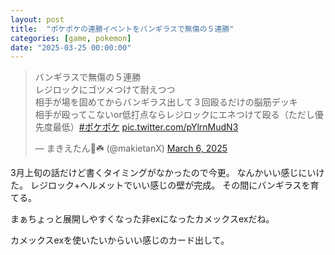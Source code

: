 ```yaml
---
layout: post
title:  "ポケポケの連勝イベントをバンギラスで無傷の５連勝"
categories: [game, pokemon]
date: "2025-03-25 00:00:00"
---
```


<blockquote class="twitter-tweet tw-align-center"><p lang="ja" dir="ltr">バンギラスで無傷の５連勝<br>レジロックにゴツメつけて耐えつつ<br>相手が場を固めてからバンギラス出して３回殴るだけの脳筋デッキ<br>相手が殴ってこないor低打点ならレジロックにエネつけて殴る（ただし優先度最低）<a href="https://twitter.com/hashtag/%E3%83%9D%E3%82%B1%E3%83%9D%E3%82%B1?src=hash&amp;ref_src=twsrc%5Etfw">#ポケポケ</a> <a href="https://t.co/pYlrnMudN3">pic.twitter.com/pYlrnMudN3</a></p>&mdash; まきえたん🥦☘️ (@makietanX) <a href="https://twitter.com/makietanX/status/1897542732111077865?ref_src=twsrc%5Etfw">March 6, 2025</a></blockquote> <script async src="https://platform.twitter.com/widgets.js" charset="utf-8"></script>

3月上旬の話だけど書くタイミングがなかったので今更。
なんかいい感じにいけた。
レジロック+ヘルメットでいい感じの壁が完成。
その間にバンギラスを育てる。

まぁちょっと展開しやすくなった非exになったカメックスexだね。

カメックスexを使いたいからいい感じのカード出して。

